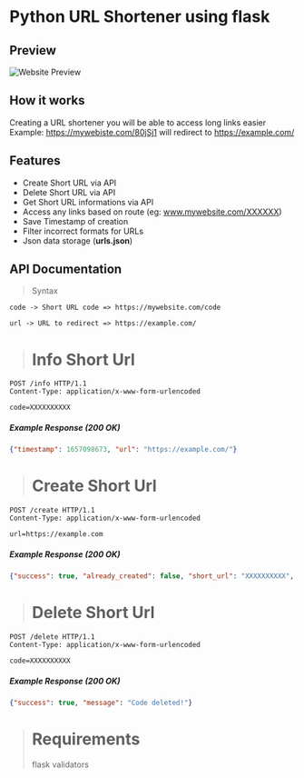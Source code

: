 # Python URL Shortener using flask
## Preview
![Website Preview](https://z.zz.fo/G07SZ.png)
## How it works
Creating a URL shortener you will be able to access long links easier
Example: https://mywebiste.com/80jSj1 will redirect to https://example.com/
## Features
-   Create Short URL via API
-   Delete Short URL via API
-   Get Short URL informations via API
-   Access any links based on route (eg: www.mywebsite.com/XXXXXX)
-   Save Timestamp of creation
-   Filter incorrect formats for URLs
-   Json data storage (**urls.json**)

## API Documentation

>Syntax
```
code -> Short URL code => https://mywebsite.com/code

url -> URL to redirect => https://example.com/
```

  ># Info Short Url
```
POST /info HTTP/1.1
Content-Type: application/x-www-form-urlencoded

code=XXXXXXXXXX
```
##### Example Response (200 OK)
```json
{"timestamp": 1657098673, "url": "https://example.com/"}
```
># Create Short Url
```
POST /create HTTP/1.1
Content-Type: application/x-www-form-urlencoded

url=https://example.com
```
##### Example Response (200 OK)
```json
{"success": true, "already_created": false, "short_url": "XXXXXXXXXX", "url": "https://example.com/"}
```

># Delete Short Url
```
POST /delete HTTP/1.1
Content-Type: application/x-www-form-urlencoded

code=XXXXXXXXXX
```
##### Example Response (200 OK)
```json
{"success": true, "message": "Code deleted!"}
```
># Requirements
>flask
>validators


  

